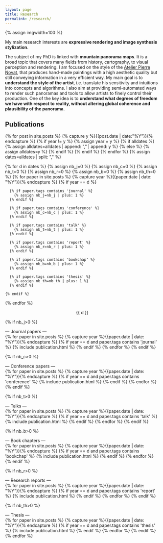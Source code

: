 ```yaml
---
layout: page
title: Research
permalink: /research/
---
```


{% assign imgwidth=100 %}

My main research interests are **expressive rendering and image synthesis stylization**.  

The subject of my PhD is linked with **mountain panorama maps**. It is a broad topic that covers many fields from history, cartography, to visual perception and rendering.
I am focused on the style of the [Atelier Pierre Novat], that produces hand-made paintings with a high aesthetic quality but still conveying information in a very efficient way.
My main goal is to **understand the style of the artist**, i.e. translate his sensitivity and intuitions into concepts and algorithms.
I also aim at providing semi-automated ways to render such panoramas and tools to allow artists to finely control their production.
One of the key idea is to **understand what degrees of freedom we have with respect to reality, without altering global coherence and plausibility of the panorama**.  

## Publications

<!-- display based on date and publication type -->
<!-- either journal, conference, talk or report -->

<!-- add years in a single array: [2017, 2016, ...] -->
{% for post in site.posts %}
  {% capture y %}{{post.date | date:"%Y"}}{% endcapture %}
  {% if year != y %}
    {% assign year = y %}
    {% if alldates %}
      {% assign alldates=alldates | append: "," | append: y %}
    {% else %}
      {% assign alldates=y %}
    {% endif %}
  {% endif %}
{% endfor %}
{% assign dates=alldates | split: "," %}

<!-- loop over each date containing a publication -->
<div class="post">
{% for d in dates %}
  <!-- count journals, conferences, talks, reports, book chapters, thesis for the current year -->
  {% assign nb_j=0 %}
  {% assign nb_c=0 %}
  {% assign nb_t=0 %}
  {% assign nb_r=0 %}
  {% assign nb_b=0 %}
  {% assign nb_th=0 %}
  {% for paper in site.posts %}
    {% capture year %}{{paper.date | date: "%Y"}}{% endcapture %}
    {% if year == d %}

      {% if paper.tags contains 'journal' %}
        {% assign nb_j=nb_j | plus: 1 %}
      {% endif %}

      {% if paper.tags contains 'conference' %}
        {% assign nb_c=nb_c | plus: 1 %}
      {% endif %}

      {% if paper.tags contains 'talk' %}
        {% assign nb_t=nb_t | plus: 1 %}
      {% endif %}

      {% if paper.tags contains 'report' %}
        {% assign nb_r=nb_r | plus: 1 %}
      {% endif %}

      {% if paper.tags contains 'bookchap' %}
        {% assign nb_b=nb_b | plus: 1 %}
      {% endif %}

      {% if paper.tags contains 'thesis' %}
        {% assign nb_th=nb_th | plus: 1 %}
      {% endif %}

    {% endif %}
  {% endfor %}

  <!-- add them in order -->
  <div class="publication-date" align="middle"> {{ d }}<br></div>

  {% if nb_j>0 %}
    <div class="publication-type"> — Journal papers —</div>
    {% for paper in site.posts %}
      {% capture year %}{{paper.date | date: "%Y"}}{% endcapture %}
      {% if year == d and paper.tags contains 'journal' %}
        {% include publication.html %}
      {% endif %}
    {% endfor %}
  {% endif %}

  {% if nb_c>0 %}
    <div class="publication-type"> — Conference papers —</div>
    {% for paper in site.posts %}
      {% capture year %}{{paper.date | date: "%Y"}}{% endcapture %}
      {% if year == d and paper.tags contains 'conference' %}
        {% include publication.html %}
      {% endif %}
    {% endfor %}
  {% endif %}

  {% if nb_t>0 %}
    <div class="publication-type"> — Talks —</div>
    {% for paper in site.posts %}
      {% capture year %}{{paper.date | date: "%Y"}}{% endcapture %}
      {% if year == d and paper.tags contains 'talk' %}
        {% include publication.html %}
      {% endif %}
    {% endfor %}
  {% endif %}

  {% if nb_b>0 %}
    <div class="publication-type"> — Book chapters —</div>
    {% for paper in site.posts %}
      {% capture year %}{{paper.date | date: "%Y"}}{% endcapture %}
      {% if year == d and paper.tags contains 'bookchap' %}
        {% include publication.html %}
      {% endif %}
    {% endfor %}
  {% endif %}

  {% if nb_r>0 %}
    <div class="publication-type"> — Research reports —</div>
    {% for paper in site.posts %}
      {% capture year %}{{paper.date | date: "%Y"}}{% endcapture %}
      {% if year == d and paper.tags contains 'report' %}
        {% include publication.html %}
      {% endif %}
    {% endfor %}
  {% endif %}

  {% if nb_th>0 %}
    <div class="publication-type"> — Thesis —</div>
    {% for paper in site.posts %}
      {% capture year %}{{paper.date | date: "%Y"}}{% endcapture %}
      {% if year == d and paper.tags contains 'thesis' %}
        {% include publication.html %}
      {% endif %}
    {% endfor %}
  {% endif %}
{% endfor %}
</div>



[Atelier Pierre Novat]: http://atelier.novat.free.fr/atelier_pierre_novat/liste_des_panoramas.html
